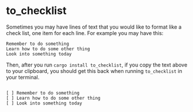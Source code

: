 # to_checklist

Sometimes you may have lines of text that you would like to format like a check list, one item for each line. For example you may have this:

```
Remember to do something
Learn how to do some other thing
Look into something today
```

Then, after you run `cargo install to_checklist`, if you copy the text above to your clipboard, you should get this back when running `to_checklist` in your terminal.

```

[ ] Remember to do something
[ ] Learn how to do some other thing
[ ] Look into something today

```
